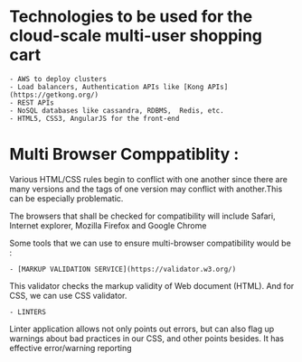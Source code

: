 # Technologies to be used for the cloud-scale multi-user shopping cart
	- AWS to deploy clusters 
	- Load balancers, Authentication APIs like [Kong APIs](https://getkong.org/)
	- REST APIs
	- NoSQL databases like cassandra, RDBMS,  Redis, etc.
	- HTML5, CSS3, AngularJS for the front-end

# Multi Browser Comppatiblity :

Various HTML/CSS rules begin to conflict with one another since there are many versions and the tags of one version may conflict with another.This can be especially problematic.

The browsers that shall be checked for compatibility will include Safari, Internet explorer, Mozilla Firefox and Google Chrome

Some tools that we can use to ensure multi-browser compatibility would be :

	 	 	
	- [MARKUP VALIDATION SERVICE](https://validator.w3.org/)
This validator checks the markup validity of Web document (HTML). And for CSS, we can use CSS validator.

	- LINTERS
Linter application allows not only points out errors, but can also flag up warnings about bad practices in our CSS, and other points besides. It has effective error/warning reporting
